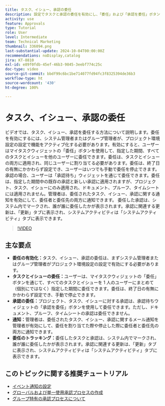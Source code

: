 ```yaml
---
title: タスク、イシュー、承認の委任
description: 設定でタスクと承認の委任を有効にし、「委任」および「承認を委任」ボタンを使用し、割り当てに関するメール通知を設定し、更新とシステムアクティビティを追跡して明確な監視を行うことで、委任ワークフローを効率化します。
activity: use
feature: Approvals
type: Tutorial
role: User
level: Intermediate
team: Technical Marketing
thumbnail: 336094.png
last-substantial-update: 2024-10-04T00:00:00Z
recommendations: noDisplay,catalog
jira: KT-8810
exl-id: e89f0fdb-45ef-46b3-9845-3eebf774c25c
doc-type: video
source-git-commit: bbdf99c6bc1be714077fd94fc3f8325394de36b3
workflow-type: ht
source-wordcount: '430'
ht-degree: 100%

---
```


# タスク、イシュー、承認の委任

ビデオでは、タスク、イシュー、承認を委任する方法について説明します。委任を有効にするには、システム管理者またはグループ管理者が、プロジェクト環境設定の設定で機能をアクティブ化する必要があります。有効にすると、ユーザーはマイタスクウィジェットの「委任」ボタンを使用して、指定した期間、すべてのタスクとイシューを他のユーザーに委任できます。委任は、タスクとイシューの両方に適用され、同じユーザーに割り当てる必要があります。委任は、終了日の有無にかかわらず設定でき、ユーザーはいつでも手動で委任を停止できます。
承認の場合、ユーザーは「承認待ち」ウィジェットを通じて委任できます。委任は、指定した期間中の既存の承認と新しい承認に適用されますが、プロジェクト、タスク、イシューにのみ適用され、ドキュメント、プルーフ、タイムシートには適用されません。管理者は、委任されたタスク、イシュー、承認に関する通知を有効にして、委任者と委任先の両方に通知できます。
委任した承認は、システム内でマークされ、誰が誰に委任したかが表示されます。承認に関連する更新は、「更新」タブに表示され、システムアクティビティは「システムアクティビティ」タブに表示できます。


>[!VIDEO](https://video.tv.adobe.com/v/3446377/?quality=12&learn=on&enablevpops=1&captions=jpn)

## 主な要点

* **委任の有効化：**&#x200B;タスク、イシュー、承認の委任は、まずシステム管理者またはグループ管理者がプロジェクト環境設定の設定で有効にする必要があります。
* **タスクとイシューの委任：**&#x200B;ユーザーは、マイタスクウィジェットの「委任」ボタンを通じて、すべてのタスクとイシューを 1 人のユーザーにまとめて（個別にではなく）指定した期間に委任できます。委任は、終了日の有無にかかわらず設定でき、手動で停止できます。
* **承認の委任：**&#x200B;プロジェクト、タスク、イシューに対する承認は、承認待ちウィジェットの「承認を委任」ボタンを使用して委任できます。ただし、ドキュメント、プルーフ、タイムシートの承認は委任できません。
* **通知：**&#x200B;管理者は、委任されたタスク、イシュー、承認に関するメール通知を管理者が有効にして、委任を割り当てた際や停止した際に委任者と委任先の両方に通知できます。
* **委任のトラッキング：**&#x200B;委任したタスクと承認は、システム内でマークされ、誰が誰に委任したかが表示されます。承認に関連する更新は、「更新」タブに表示され、システムアクティビティは「システムアクティビティ」タブに表示できます。


## このトピックに関する推奨チュートリアル

* [イベント通知の設定](/help/administration-and-setup/email-and-in-app-notifications/admin-set-up-event-notifications.md)
* [グローバルおよび単一使用承認プロセスの作成](/help/manage-work/approval-processes-and-milestone-paths/create-a-single-use-approval-process.md)
* [グループ特有の承認プロセスについて](/help/administration-and-setup/approval-processes-and-milestone-paths/group-specific-approval-processes.md)

